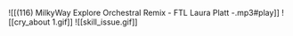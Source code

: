 ![[(116) MilkyWay Explore Orchestral Remix - FTL Laura Platt -.mp3#play]]
![[cry_about 1.gif]]
![[skill_issue.gif]]